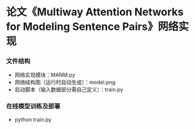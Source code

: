 # 论文《Multiway Attention Networks for Modeling Sentence Pairs》网络实现

### 文件结构
 - 网络实现模块：MANM.py
 - 网络结构图（运行时自动生成）：model.png
 - 启动脚本（输入数据部分需自己定义）：train.py

### 在线模型训练及部署
 - python train.py
 